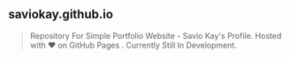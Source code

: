 ## saviokay.github.io
> Repository For Simple Portfolio Website - Savio Kay's Profile.
Hosted with ❤️ on GitHub Pages . Currently Still In Development.
